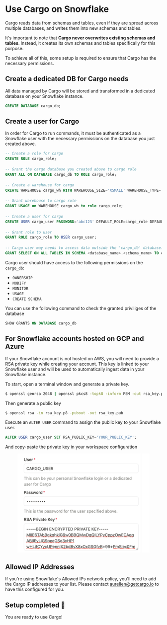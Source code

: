 # Use Cargo on Snowflake

Cargo reads data from schemas and tables, even if they are spread across multiple databases, and writes them into new schemas and tables.

It's important to note that **Cargo never overwrites existing schemas and tables**. Instead, it creates its own schemas and tables specifically for this purpose.

To achieve all of this, some setup is required to ensure that Cargo has the necessary permissions.

## Create a dedicated DB for Cargo needs

All data managed by Cargo will be stored and transformed in a dedicated database on your Snowflake instance.

```sql
CREATE DATABASE cargo_db;
```

## Create a user for Cargo

In order for Cargo to run commands, it must be authenticated as a Snowflake user with the necessary permissions on the database you just created above.

```sql
-- Create a role for cargo
CREATE ROLE cargo_role;

-- Grant the cargo database you created above to cargo role
GRANT ALL ON DATABASE cargo_db TO ROLE cargo_role;

-- Create a warehouse for cargo
CREATE WAREHOUSE cargo_wh WITH WAREHOUSE_SIZE='XSMALL' WAREHOUSE_TYPE='STANDARD' AUTO_SUSPEND=60 AUTO_RESUME=true;

-- Grant warehouse to cargo role
GRANT USAGE on WAREHOUSE cargo_wh to role cargo_role;

-- Create a user for cargo
CREATE USER cargo_user PASSWORD='abc123' DEFAULT_ROLE=cargo_role DEFAULT_WAREHOUSE=cargo_wh MUST_CHANGE_PASSWORD=false;

-- Grant role to user
GRANT ROLE cargo_role TO USER cargo_user;

-- Cargo user may needs to access data outside the 'cargo_db' database.
GRANT SELECT ON ALL TABLES IN SCHEMA <database_name>.<schema_name> TO cargo_user;
```

Cargo user should have access to the following permissions on the `cargo_db`:

* `OWNERSHIP`
* `MODIFY`
* `MONITOR`
* `USAGE`
* `CREATE SCHEMA`

You can use the following command to check the granted priviliges of the database

```sql
SHOW GRANTS ON DATABASE cargo_db
```



## For Snowflake accounts hosted on GCP and Azure

If your Snowflake account is not hosted on AWS, you will need to provide a RSA private key while creating your account. This key is linked to your Snowflake user and will be used to automatically ingest data in your Snowflake instance.&#x20;

To start, open a terminal window and generate a private key.

```bash
$ openssl genrsa 2048 | openssl pkcs8 -topk8 -inform PEM -out rsa_key.p8 -nocrypt
```

Then generate a public key

```bash
$ openssl rsa -in rsa_key.p8 -pubout -out rsa_key.pub
```

Execute an `ALTER USER` command to assign the public key to your Snowflake user.

```sql
ALTER USER cargo_user SET RSA_PUBLIC_KEY='YOUR_PUBLIC_KEY';
```

And copy-paste the private key in your workspace configuration

<figure><img src="../.gitbook/assets/Screenshot 2023-04-24 at 12.32.07 PM.png" alt=""><figcaption></figcaption></figure>

## Allowed IP Addresses

If you're using Snowflake's Allowed IPs network policy, you'll need to add the Cargo IP addresses to your list. Please contact aurelien@getcargo.io to have this configured for you.

## Setup completed 🎉

You are ready to use Cargo!

<figure><img src="https://media.giphy.com/media/ZWbeEcbeo0cKI/giphy.gif" alt=""><figcaption></figcaption></figure>
